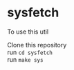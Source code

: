 # sysfetch
To use this util 

Clone this repository                                                                     
run `cd sysfetch`                                                                             
run `make sys` 
